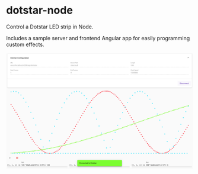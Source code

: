 # dotstar-node
Control a Dotstar LED strip in Node.

Includes a sample server and frontend Angular app for easily programming custom effects.

![Angular App Screenshot](https://github.com/alexeden/dotstar-node/blob/master/doc/screenshot.png)
